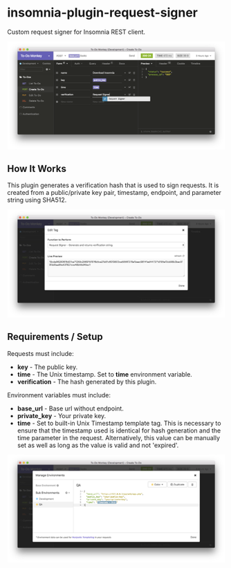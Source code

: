 # insomnia-plugin-request-signer
Custom request signer for Insomnia REST client.

![Insomnia Request Signer Screenshot](/screenshots/main.png)

## How It Works

This plugin generates a verification hash that is used to sign requests. It is created from a public/private key pair, timestamp, endpoint, and parameter string using SHA512.

![Insomnia Request Signer Screenshot](/screenshots/template_tag.png)

## Requirements / Setup

Requests must include:
- **key** - The public key.
- **time** - The Unix timestamp. Set to **time** environment variable.
- **verification** - The hash generated by this plugin.

Environment variables must include:
- **base_url** - Base url without endpoint.
- **private_key** - Your private key.
- **time** - Set to built-in Unix Timestamp template tag. This is necessary to ensure that the timestamp used is identical for hash generation and the time parameter in the request. Alternatively, this value can be manually set as well as long as the value is valid and not 'expired'.

![Insomnia Request Signer Screenshot](/screenshots/environment.png)
